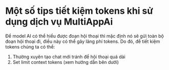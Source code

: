 # Một số tips tiết kiệm tokens khi sử dụng dịch vụ MultiAppAi

Để model AI có thể hiểu được đoạn hội thoại thì mặc định nó sẽ gửi toàn bộ đoạn hội thoại đi, điều này có thể gây lãng phí tokens.
Do đó, để tiết kiệm tokens chúng ta có thể:
1. Thường xuyên tạo chat mới tránh để hội thoại quá dài
2. Set limit context tokens (xem hướng dẫn bên dưới)
